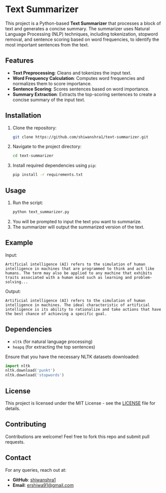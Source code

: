 
# Text Summarizer

This project is a Python-based **Text Summarizer** that processes a block of text and generates a concise summary. The summarizer uses Natural Language Processing (NLP) techniques, including tokenization, stopword removal, and sentence scoring based on word frequencies, to identify the most important sentences from the text.

## Features

- **Text Preprocessing**: Cleans and tokenizes the input text.
- **Word Frequency Calculation**: Computes word frequencies and normalizes them to score importance.
- **Sentence Scoring**: Scores sentences based on word importance.
- **Summary Extraction**: Extracts the top-scoring sentences to create a concise summary of the input text.

## Installation

1. Clone the repository:
    ```bash
    git clone https://github.com/shiwanshra1/text-summarizer.git
    ```
2. Navigate to the project directory:
    ```bash
    cd text-summarizer
    ```
3. Install required dependencies using `pip`:
    ```bash
    pip install -r requirements.txt
    ```

## Usage

1. Run the script:
    ```bash
    python text_summarizer.py
    ```
2. You will be prompted to input the text you want to summarize.
3. The summarizer will output the summarized version of the text.

## Example

Input:
```
Artificial intelligence (AI) refers to the simulation of human intelligence in machines that are programmed to think and act like humans. The term may also be applied to any machine that exhibits traits associated with a human mind such as learning and problem-solving...
```

Output:
```
Artificial intelligence (AI) refers to the simulation of human intelligence in machines. The ideal characteristic of artificial intelligence is its ability to rationalize and take actions that have the best chance of achieving a specific goal.
```

## Dependencies

- `nltk` (for natural language processing)
- `heapq` (for extracting the top sentences)

Ensure that you have the necessary NLTK datasets downloaded:
```python
import nltk
nltk.download('punkt')
nltk.download('stopwords')
```

## License

This project is licensed under the MIT License - see the [LICENSE](LICENSE) file for details.

## Contributing

Contributions are welcome! Feel free to fork this repo and submit pull requests.

## Contact

For any queries, reach out at:

- **GitHub**: [shiwanshra1](https://github.com/shiwanshra1)
- **Email**: ershiwa91@gmail.com

